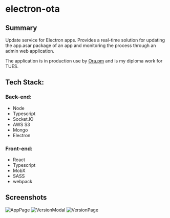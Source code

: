 # electron-ota

## Summary

Update service for Electron apps. Provides a real-time solution for updating the app.asar package of an app and monitoring the process through an admin web application.

The application is in production use by [Ora.pm](https://Ora.pm/) and is my diploma work for TUES.

## Tech Stack:

### Back-end: 
* Node
* Typescript
* Socket.IO
* AWS S3
* Mongo
* Electron

### Front-end:
* React
* Typescript
* MobX
* SASS
* webpack

## Screenshots
![AppPage](https://i.imgur.com/5U7bB8O.jpg)
![VersionModal](https://i.imgur.com/RswO0lw.png)
![VersionPage](https://i.imgur.com/szy5GeS.jpg)
